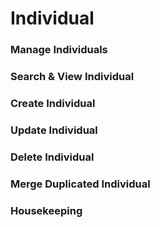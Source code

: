 # Individual

### Manage Individuals

### Search & View Individual

### Create Individual

### Update Individual

### Delete Individual

### Merge Duplicated Individual

### Housekeeping

